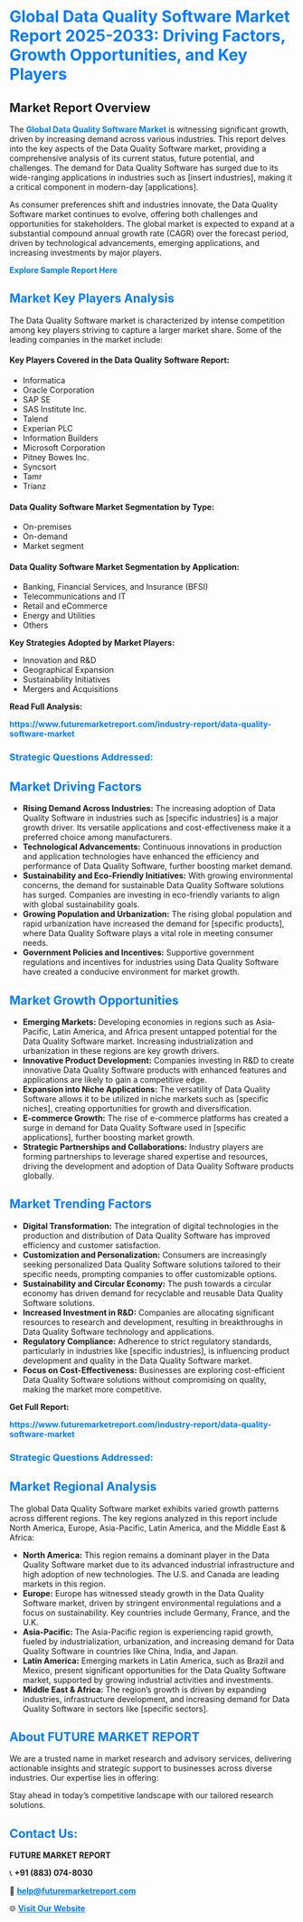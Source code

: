 <h1 style="color: #007BFF;">Global Data Quality Software Market Report 2025-2033: Driving Factors, Growth Opportunities, and Key Players</h1>

<section id="overview">
<h2>Market Report Overview</h2>
<p>The <a href="https://www.futuremarketreport.com/industry-report/data-quality-software-market" style="color: #007BFF; text-decoration: none;"><strong>Global Data Quality Software Market</strong></a> is witnessing significant growth, driven by increasing demand across various industries. This report delves into the key aspects of the Data Quality Software market, providing a comprehensive analysis of its current status, future potential, and challenges. The demand for Data Quality Software has surged due to its wide-ranging applications in industries such as [insert industries], making it a critical component in modern-day [applications].</p>
<p>As consumer preferences shift and industries innovate, the Data Quality Software market continues to evolve, offering both challenges and opportunities for stakeholders. The global market is expected to expand at a substantial compound annual growth rate (CAGR) over the forecast period, driven by technological advancements, emerging applications, and increasing investments by major players.</p>
</section>

<section id="overview">
<p><a href="https://www.futuremarketreport.com/request-sample/reportId=109968" style="color: #007BFF; text-decoration: none;"><strong>Explore Sample Report Here</strong></a></p>
</section>

<section id="key-players">
<h2 style="color: #007BFF;">Market Key Players Analysis</h2>
<p>The Data Quality Software market is characterized by intense competition among key players striving to capture a larger market share. Some of the leading companies in the market include:</p>
<h4>Key Players Covered in the Data Quality Software Report:</h4>
<ul><li>Informatica</li><li>Oracle Corporation</li><li>SAP SE</li><li>SAS Institute Inc.</li><li>Talend</li><li>Experian PLC</li><li>Information Builders</li><li>Microsoft Corporation</li><li>Pitney Bowes Inc.</li><li>Syncsort</li><li>Tamr</li><li>Trianz</li></ul>
<h4>Data Quality Software Market Segmentation by Type:</h4>
<ul><li>On-premises</li><li>On-demand</li><li>Market segment</li></ul>

<h4>Data Quality Software Market Segmentation by Application:</h4>
<ul><li>Banking, Financial Services, and Insurance (BFSI)</li><li>Telecommunications and IT</li><li>Retail and eCommerce</li><li>Energy and Utilities</li><li>Others</li></ul>
<p><strong>Key Strategies Adopted by Market Players:</strong></p>
<ul>
<li>Innovation and R&D</li>
<li>Geographical Expansion</li>
<li>Sustainability Initiatives</li>
<li>Mergers and Acquisitions</li>
</ul>
</section>

<section>
<p><strong>Read Full Analysis: </strong></p><a href="https://www.futuremarketreport.com/industry-report/data-quality-software-market" style="color: #007BFF; text-decoration: none;"><strong>https://www.futuremarketreport.com/industry-report/data-quality-software-market</strong></a>
<h3 style="color: #007BFF;">Strategic Questions Addressed:</h3>
</section>

<section id="driving-factors">
<h2 style="color: #007BFF;">Market Driving Factors</h2>
<ul>
<li><strong>Rising Demand Across Industries:</strong> The increasing adoption of Data Quality Software in industries such as [specific industries] is a major growth driver. Its versatile applications and cost-effectiveness make it a preferred choice among manufacturers.</li>
<li><strong>Technological Advancements:</strong> Continuous innovations in production and application technologies have enhanced the efficiency and performance of Data Quality Software, further boosting market demand.</li>
<li><strong>Sustainability and Eco-Friendly Initiatives:</strong> With growing environmental concerns, the demand for sustainable Data Quality Software solutions has surged. Companies are investing in eco-friendly variants to align with global sustainability goals.</li>
<li><strong>Growing Population and Urbanization:</strong> The rising global population and rapid urbanization have increased the demand for [specific products], where Data Quality Software plays a vital role in meeting consumer needs.</li>
<li><strong>Government Policies and Incentives:</strong> Supportive government regulations and incentives for industries using Data Quality Software have created a conducive environment for market growth.</li>
</ul>
</section>

<section id="growth-opportunities">
<h2 style="color: #007BFF;">Market Growth Opportunities</h2>
<ul>
<li><strong>Emerging Markets:</strong> Developing economies in regions such as Asia-Pacific, Latin America, and Africa present untapped potential for the Data Quality Software market. Increasing industrialization and urbanization in these regions are key growth drivers.</li>
<li><strong>Innovative Product Development:</strong> Companies investing in R&D to create innovative Data Quality Software products with enhanced features and applications are likely to gain a competitive edge.</li>
<li><strong>Expansion into Niche Applications:</strong> The versatility of Data Quality Software allows it to be utilized in niche markets such as [specific niches], creating opportunities for growth and diversification.</li>
<li><strong>E-commerce Growth:</strong> The rise of e-commerce platforms has created a surge in demand for Data Quality Software used in [specific applications], further boosting market growth.</li>
<li><strong>Strategic Partnerships and Collaborations:</strong> Industry players are forming partnerships to leverage shared expertise and resources, driving the development and adoption of Data Quality Software products globally.</li>
</ul>
</section>

<section id="trending-factors">
<h2 style="color: #007BFF;">Market Trending Factors</h2>
<ul>
<li><strong>Digital Transformation:</strong> The integration of digital technologies in the production and distribution of Data Quality Software has improved efficiency and customer satisfaction.</li>
<li><strong>Customization and Personalization:</strong> Consumers are increasingly seeking personalized Data Quality Software solutions tailored to their specific needs, prompting companies to offer customizable options.</li>
<li><strong>Sustainability and Circular Economy:</strong> The push towards a circular economy has driven demand for recyclable and reusable Data Quality Software solutions.</li>
<li><strong>Increased Investment in R&D:</strong> Companies are allocating significant resources to research and development, resulting in breakthroughs in Data Quality Software technology and applications.</li>
<li><strong>Regulatory Compliance:</strong> Adherence to strict regulatory standards, particularly in industries like [specific industries], is influencing product development and quality in the Data Quality Software market.</li>
<li><strong>Focus on Cost-Effectiveness:</strong> Businesses are exploring cost-efficient Data Quality Software solutions without compromising on quality, making the market more competitive.</li>
</ul>
</section>

<section>
<p><strong>Get Full Report: </strong></p><a href="https://www.futuremarketreport.com/industry-report/data-quality-software-market" style="color: #007BFF; text-decoration: none;"><strong>https://www.futuremarketreport.com/industry-report/data-quality-software-market</strong></a>
<h3 style="color: #007BFF;">Strategic Questions Addressed:</h3>
</section>


<section id="regional-analysis">
<h2 style="color: #007BFF;">Market Regional Analysis</h2>
<p>The global Data Quality Software market exhibits varied growth patterns across different regions. The key regions analyzed in this report include North America, Europe, Asia-Pacific, Latin America, and the Middle East & Africa:</p>
<ul>
<li><strong>North America:</strong> This region remains a dominant player in the Data Quality Software market due to its advanced industrial infrastructure and high adoption of new technologies. The U.S. and Canada are leading markets in this region.</li>
<li><strong>Europe:</strong> Europe has witnessed steady growth in the Data Quality Software market, driven by stringent environmental regulations and a focus on sustainability. Key countries include Germany, France, and the U.K.</li>
<li><strong>Asia-Pacific:</strong> The Asia-Pacific region is experiencing rapid growth, fueled by industrialization, urbanization, and increasing demand for Data Quality Software in countries like China, India, and Japan.</li>
<li><strong>Latin America:</strong> Emerging markets in Latin America, such as Brazil and Mexico, present significant opportunities for the Data Quality Software market, supported by growing industrial activities and investments.</li>
<li><strong>Middle East & Africa:</strong> The region’s growth is driven by expanding industries, infrastructure development, and increasing demand for Data Quality Software in sectors like [specific sectors].</li>
</ul>
</section>

<footer>
<h2 style="color: #007BFF;">About FUTURE MARKET REPORT</h2>
<p>We are a trusted name in market research and advisory services, delivering actionable insights and strategic support to businesses across diverse industries. Our expertise lies in offering:</p>

<p>Stay ahead in today’s competitive landscape with our tailored research solutions.</p>

<h2 style="color: #007BFF;">Contact Us:</h2>
<p><strong>FUTURE MARKET REPORT</strong></p>
<p>📞 <strong>+91 (883) 074-8030</strong></p>
<p>📧 <strong><a href="mailto:help@futuremarketreport.com" style="color: #007BFF;">help@futuremarketreport.com</a></strong></p>
<p>🌐 <strong><a href="https://www.futuremarketreport.com/" style="color: #007BFF;">Visit Our Website</a></strong></p>
</footer>